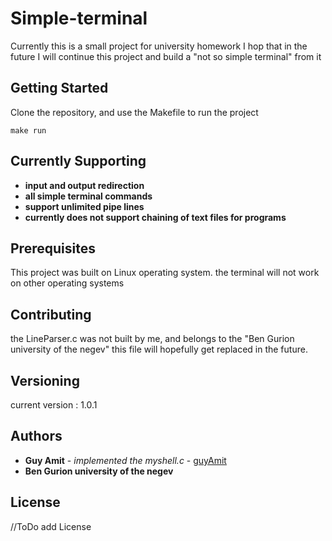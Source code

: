 # Simple-terminal

Currently this is a small project for university homework
I hop that in the future I will continue this project and build
a "not so simple terminal" from it

## Getting Started

Clone the repository, and use the Makefile to run the project

```
make run
```

## Currently Supporting
* **input and output redirection**
* **all simple terminal commands**
* **support unlimited pipe lines**
* **currently does not support chaining of text files for programs**

## Prerequisites

This project was built on Linux operating system.
the terminal will not work on other operating systems

## Contributing

the LineParser.c was not built by me, and belongs to the "Ben Gurion university of the negev"
this file will hopefully get replaced in the future.

## Versioning

current version : 1.0.1

## Authors

* **Guy Amit** - *implemented the myshell.c* - [guyAmit](https://github.com/guyAmit)
* **Ben Gurion university of the negev**

## License

//ToDo add License
